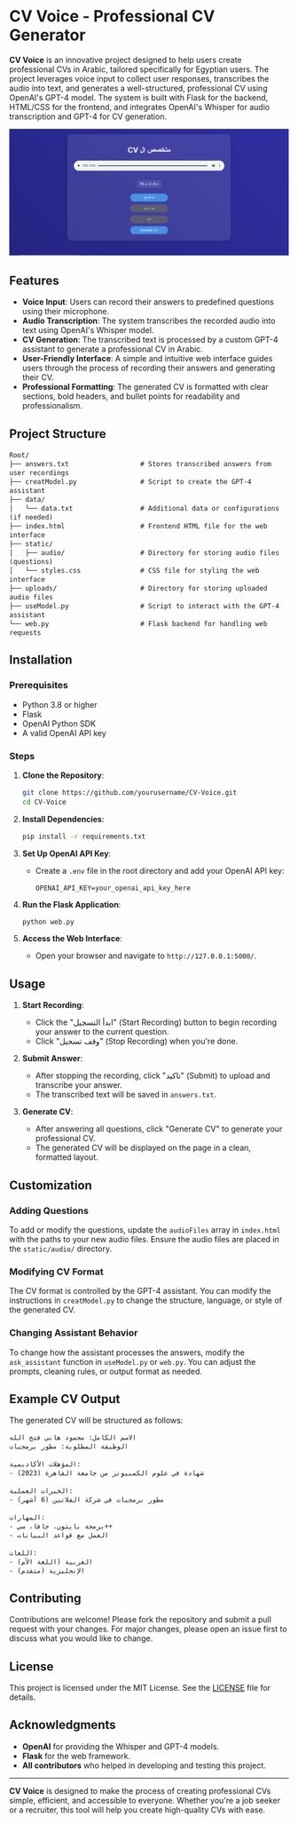 # CV Voice - Professional CV Generator

**CV Voice** is an innovative project designed to help users create professional CVs in Arabic, tailored specifically for Egyptian users. The project leverages voice input to collect user responses, transcribes the audio into text, and generates a well-structured, professional CV using OpenAI's GPT-4 model. The system is built with Flask for the backend, HTML/CSS for the frontend, and integrates OpenAI's Whisper for audio transcription and GPT-4 for CV generation.

![Web View](static/1.PNG)

## Features

- **Voice Input**: Users can record their answers to predefined questions using their microphone.
- **Audio Transcription**: The system transcribes the recorded audio into text using OpenAI's Whisper model.
- **CV Generation**: The transcribed text is processed by a custom GPT-4 assistant to generate a professional CV in Arabic.
- **User-Friendly Interface**: A simple and intuitive web interface guides users through the process of recording their answers and generating their CV.
- **Professional Formatting**: The generated CV is formatted with clear sections, bold headers, and bullet points for readability and professionalism.

## Project Structure

```
Root/
├── answers.txt                  # Stores transcribed answers from user recordings
├── creatModel.py                # Script to create the GPT-4 assistant
├── data/
│   └── data.txt                 # Additional data or configurations (if needed)
├── index.html                   # Frontend HTML file for the web interface
├── static/
│   ├── audio/                   # Directory for storing audio files (questions)
│   └── styles.css               # CSS file for styling the web interface
├── uploads/                     # Directory for storing uploaded audio files
├── useModel.py                  # Script to interact with the GPT-4 assistant
└── web.py                       # Flask backend for handling web requests
```

## Installation

### Prerequisites

- Python 3.8 or higher
- Flask
- OpenAI Python SDK
- A valid OpenAI API key

### Steps

1. **Clone the Repository**:
   ```bash
   git clone https://github.com/yourusername/CV-Voice.git
   cd CV-Voice
   ```

2. **Install Dependencies**:
   ```bash
   pip install -r requirements.txt
   ```

3. **Set Up OpenAI API Key**:
   - Create a `.env` file in the root directory and add your OpenAI API key:
     ```plaintext
     OPENAI_API_KEY=your_openai_api_key_here
     ```

4. **Run the Flask Application**:
   ```bash
   python web.py
   ```

5. **Access the Web Interface**:
   - Open your browser and navigate to `http://127.0.0.1:5000/`.

## Usage

1. **Start Recording**:
   - Click the "ابدأ التسجيل" (Start Recording) button to begin recording your answer to the current question.
   - Click "وقف تسجيل" (Stop Recording) when you're done.

2. **Submit Answer**:
   - After stopping the recording, click "تاكيد" (Submit) to upload and transcribe your answer.
   - The transcribed text will be saved in `answers.txt`.

3. **Generate CV**:
   - After answering all questions, click "Generate CV" to generate your professional CV.
   - The generated CV will be displayed on the page in a clean, formatted layout.

## Customization

### Adding Questions

To add or modify the questions, update the `audioFiles` array in `index.html` with the paths to your new audio files. Ensure the audio files are placed in the `static/audio/` directory.

### Modifying CV Format

The CV format is controlled by the GPT-4 assistant. You can modify the instructions in `creatModel.py` to change the structure, language, or style of the generated CV.

### Changing Assistant Behavior

To change how the assistant processes the answers, modify the `ask_assistant` function in `useModel.py` or `web.py`. You can adjust the prompts, cleaning rules, or output format as needed.

## Example CV Output

The generated CV will be structured as follows:

```
الاسم الكامل: محمود هاني فتح الله
الوظيفة المطلوبة: مطور برمجيات

المؤهلات الأكاديمية:
- شهادة في علوم الكمبيوتر من جامعة القاهرة (2023)

الخبرات العملية:
- مطور برمجيات في شركة الفلانين (6 أشهر)

المهارات:
- برمجة بايثون، جافا، سي++
- العمل مع قواعد البيانات

اللغات:
- العربية (اللغة الأم)
- الإنجليزية (متقدم)
```

## Contributing

Contributions are welcome! Please fork the repository and submit a pull request with your changes. For major changes, please open an issue first to discuss what you would like to change.

## License

This project is licensed under the MIT License. See the [LICENSE](LICENSE) file for details.

## Acknowledgments

- **OpenAI** for providing the Whisper and GPT-4 models.
- **Flask** for the web framework.
- **All contributors** who helped in developing and testing this project.

---

**CV Voice** is designed to make the process of creating professional CVs simple, efficient, and accessible to everyone. Whether you're a job seeker or a recruiter, this tool will help you create high-quality CVs with ease.

<!-- auto edit #8 -->
